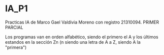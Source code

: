 # IA_P1
Practicas IA de Marco Gael Valdivia Moreno con registro 21310094. PRIMER PARCIAL

Los programas van en orden alfabético, siendo el primero el A y los últimos estandos en la sección Zn (n siendo una letra de A a Z, siendo A la "primera")
